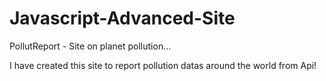 # Javascript-Advanced-Site
PollutReport - Site on planet pollution...

I have created this site to report pollution datas around the world from Api!
